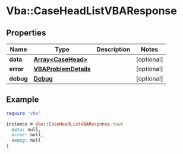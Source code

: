 # Vba::CaseHeadListVBAResponse

## Properties

| Name | Type | Description | Notes |
| ---- | ---- | ----------- | ----- |
| **data** | [**Array&lt;CaseHead&gt;**](CaseHead.md) |  | [optional] |
| **error** | [**VBAProblemDetails**](VBAProblemDetails.md) |  | [optional] |
| **debug** | [**Debug**](Debug.md) |  | [optional] |

## Example

```ruby
require 'vba'

instance = Vba::CaseHeadListVBAResponse.new(
  data: null,
  error: null,
  debug: null
)
```

